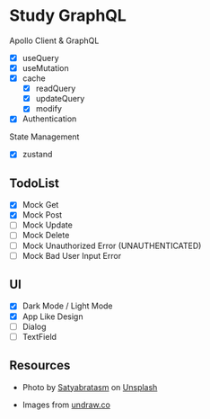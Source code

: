 # Study GraphQL

Apollo Client & GraphQL

-   [x] useQuery
-   [x] useMutation
-   [x] cache
    -   [x] readQuery
    -   [x] updateQuery
    -   [x] modify
-   [x] Authentication

State Management

-   [x] zustand

## TodoList

-   [x] Mock Get
-   [x] Mock Post
-   [ ] Mock Update
-   [ ] Mock Delete
-   [ ] Mock Unauthorized Error (UNAUTHENTICATED)
-   [ ] Mock Bad User Input Error

## UI

-   [x] Dark Mode / Light Mode
-   [x] App Like Design
-   [ ] Dialog
-   [ ] TextField

## Resources

-   Photo by <a href="https://unsplash.com/@smpicturez?utm_source=unsplash&utm_medium=referral&utm_content=creditCopyText">Satyabratasm</a> on <a href="https://unsplash.com/photos/u_kMWN-BWyU?utm_source=unsplash&utm_medium=referral&utm_content=creditCopyText">Unsplash</a>

-   Images from [undraw.co](https://undraw.co/illustrations)
